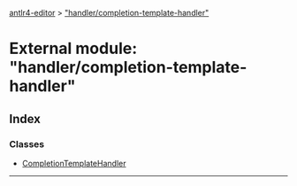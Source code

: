 [antlr4-editor](../README.md) > ["handler/completion-template-handler"](../modules/_handler_completion_template_handler_.md)

# External module: "handler/completion-template-handler"

## Index

### Classes

* [CompletionTemplateHandler](../classes/_handler_completion_template_handler_.completiontemplatehandler.md)

---

